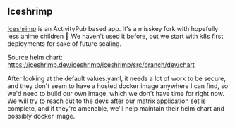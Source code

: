 ## Iceshrimp

[Iceshrimp](https://iceshrimp.dev/iceshrimp/iceshrimp) is an ActivityPub based app. It's a misskey fork with hopefully less anime children 🤷 We haven't used it before, but we start with k8s first deployments for sake of future scaling.

Source helm chart: https://iceshrimp.dev/iceshrimp/iceshrimp/src/branch/dev/chart

After looking at the default values.yaml, it needs a lot of work to be secure, and they don't seem to have a hosted docker image anywhere I can find, so we'd need to build our own image, which we don't have time for right now. We will try to reach out to the devs after our matrix application set is complete, and if they're amenable, we'll help maintain their helm chart and possibly docker image.
